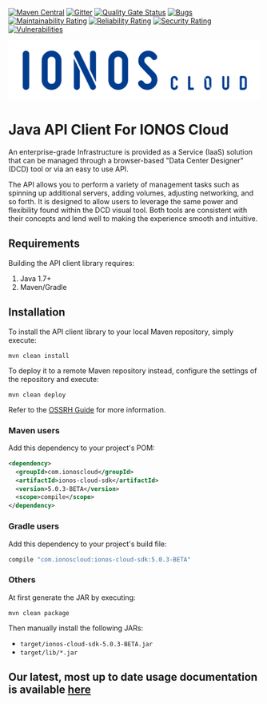 [![Maven Central](https://maven-badges.herokuapp.com/maven-central/com.ionoscloud/ionos-cloud-sdk/badge.svg?style=plastic)](https://mvnrepository.com/artifact/com.ionoscloud/ionos-cloud-sdk)
[![Gitter](https://img.shields.io/gitter/room/ionos-cloud/sdk-general)](https://gitter.im/ionos-cloud/sdk-general)
[![Quality Gate Status](https://sonarcloud.io/api/project_badges/measure?project=ionos-cloud_sdk-java&metric=alert_status)](https://sonarcloud.io/dashboard?id=ionos-cloud_sdk-java)
[![Bugs](https://sonarcloud.io/api/project_badges/measure?project=ionos-cloud_sdk-java&metric=bugs)](https://sonarcloud.io/dashboard?id=ionos-cloud_sdk-java)
[![Maintainability Rating](https://sonarcloud.io/api/project_badges/measure?project=ionos-cloud_sdk-java&metric=sqale_rating)](https://sonarcloud.io/dashboard?id=ionos-cloud_sdk-java)
[![Reliability Rating](https://sonarcloud.io/api/project_badges/measure?project=ionos-cloud_sdk-java&metric=reliability_rating)](https://sonarcloud.io/dashboard?id=ionos-cloud_sdk-java)
[![Security Rating](https://sonarcloud.io/api/project_badges/measure?project=ionos-cloud_sdk-java&metric=security_rating)](https://sonarcloud.io/dashboard?id=ionos-cloud_sdk-java)
[![Vulnerabilities](https://sonarcloud.io/api/project_badges/measure?project=ionos-cloud_sdk-java&metric=vulnerabilities)](https://sonarcloud.io/dashboard?id=ionos-cloud_sdk-java)

![Alt text](.github/IONOS.CLOUD.BLU.svg?raw=true "Title")


# Java API Client For IONOS Cloud

An enterprise-grade Infrastructure is provided as a Service (IaaS) solution that can be managed through a browser-based \"Data Center Designer\" (DCD) tool or via an easy to use API. 

The API allows you to perform a variety of management tasks such as spinning up additional servers, adding volumes, adjusting networking, and so forth. It is designed to allow users to leverage the same power and flexibility found within the DCD visual tool. Both tools are consistent with their concepts and lend well to making the experience smooth and intuitive.


## Requirements

Building the API client library requires:
1. Java 1.7+
2. Maven/Gradle

## Installation

To install the API client library to your local Maven repository, simply execute:

```shell
mvn clean install
```

To deploy it to a remote Maven repository instead, configure the settings of the repository and execute:

```shell
mvn clean deploy
```

Refer to the [OSSRH Guide](http://central.sonatype.org/pages/ossrh-guide.html) for more information.

### Maven users

Add this dependency to your project's POM:

```xml
<dependency>
  <groupId>com.ionoscloud</groupId>
  <artifactId>ionos-cloud-sdk</artifactId>
  <version>5.0.3-BETA</version>
  <scope>compile</scope>
</dependency>
```

### Gradle users

Add this dependency to your project's build file:

```groovy
compile "com.ionoscloud:ionos-cloud-sdk:5.0.3-BETA"
```

### Others

At first generate the JAR by executing:

```shell
mvn clean package
```

Then manually install the following JARs:

* `target/ionos-cloud-sdk-5.0.3-BETA.jar`
* `target/lib/*.jar`

## Our latest, most up to date usage documentation is available [here](https://docs.ionos.com/java-sdk/)
